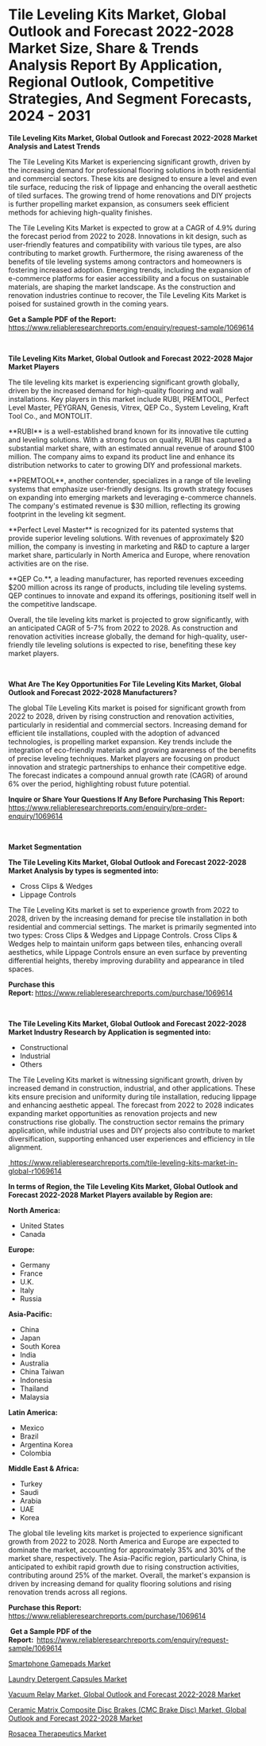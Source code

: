 <p><h1>Tile Leveling Kits Market, Global Outlook and Forecast 2022-2028 Market Size, Share & Trends Analysis Report By Application, Regional Outlook, Competitive Strategies, And Segment Forecasts, 2024 - 2031</h1></p><p><strong>Tile Leveling Kits Market, Global Outlook and Forecast 2022-2028 Market Analysis and Latest Trends</strong></p>
<p><p>The Tile Leveling Kits Market is experiencing significant growth, driven by the increasing demand for professional flooring solutions in both residential and commercial sectors. These kits are designed to ensure a level and even tile surface, reducing the risk of lippage and enhancing the overall aesthetic of tiled surfaces. The growing trend of home renovations and DIY projects is further propelling market expansion, as consumers seek efficient methods for achieving high-quality finishes. </p><p>The Tile Leveling Kits Market is expected to grow at a CAGR of 4.9% during the forecast period from 2022 to 2028. Innovations in kit design, such as user-friendly features and compatibility with various tile types, are also contributing to market growth. Furthermore, the rising awareness of the benefits of tile leveling systems among contractors and homeowners is fostering increased adoption. Emerging trends, including the expansion of e-commerce platforms for easier accessibility and a focus on sustainable materials, are shaping the market landscape. As the construction and renovation industries continue to recover, the Tile Leveling Kits Market is poised for sustained growth in the coming years.</p></p>
<p><strong>Get a Sample PDF of the Report:&nbsp;</strong> <a href="https://www.reliableresearchreports.com/enquiry/request-sample/1069614?utm_campaign=5&utm_medium=2&utm_source=Github&utm_content=ia&utm_term=04122024&utm_id=tile-leveling-kits-market-global-outlook-and-forecast-2022-2028">https://www.reliableresearchreports.com/enquiry/request-sample/1069614</a></p>
<p>&nbsp;</p>
<p><strong>Tile Leveling Kits Market, Global Outlook and Forecast 2022-2028 Major Market Players</strong></p>
<p><p>The tile leveling kits market is experiencing significant growth globally, driven by the increased demand for high-quality flooring and wall installations. Key players in this market include RUBI, PREMTOOL, Perfect Level Master, PEYGRAN, Genesis, Vitrex, QEP Co., System Leveling, Kraft Tool Co., and MONTOLIT.</p><p>**RUBI** is a well-established brand known for its innovative tile cutting and leveling solutions. With a strong focus on quality, RUBI has captured a substantial market share, with an estimated annual revenue of around $100 million. The company aims to expand its product line and enhance its distribution networks to cater to growing DIY and professional markets.</p><p>**PREMTOOL**, another contender, specializes in a range of tile leveling systems that emphasize user-friendly designs. Its growth strategy focuses on expanding into emerging markets and leveraging e-commerce channels. The company's estimated revenue is $30 million, reflecting its growing footprint in the leveling kit segment.</p><p>**Perfect Level Master** is recognized for its patented systems that provide superior leveling solutions. With revenues of approximately $20 million, the company is investing in marketing and R&D to capture a larger market share, particularly in North America and Europe, where renovation activities are on the rise.</p><p>**QEP Co.**, a leading manufacturer, has reported revenues exceeding $200 million across its range of products, including tile leveling systems. QEP continues to innovate and expand its offerings, positioning itself well in the competitive landscape.</p><p>Overall, the tile leveling kits market is projected to grow significantly, with an anticipated CAGR of 5-7% from 2022 to 2028. As construction and renovation activities increase globally, the demand for high-quality, user-friendly tile leveling solutions is expected to rise, benefiting these key market players.</p></p>
<p>&nbsp;</p>
<p><strong>What Are The Key Opportunities For Tile Leveling Kits Market, Global Outlook and Forecast 2022-2028 Manufacturers?</strong></p>
<p><p>The global Tile Leveling Kits market is poised for significant growth from 2022 to 2028, driven by rising construction and renovation activities, particularly in residential and commercial sectors. Increasing demand for efficient tile installations, coupled with the adoption of advanced technologies, is propelling market expansion. Key trends include the integration of eco-friendly materials and growing awareness of the benefits of precise leveling techniques. Market players are focusing on product innovation and strategic partnerships to enhance their competitive edge. The forecast indicates a compound annual growth rate (CAGR) of around 6% over the period, highlighting robust future potential.</p></p>
<p><strong>Inquire or Share Your Questions If Any Before Purchasing This Report:</strong> <a href="https://www.reliableresearchreports.com/enquiry/pre-order-enquiry/1069614?utm_campaign=5&utm_medium=2&utm_source=Github&utm_content=ia&utm_term=04122024&utm_id=tile-leveling-kits-market-global-outlook-and-forecast-2022-2028">https://www.reliableresearchreports.com/enquiry/pre-order-enquiry/1069614</a></p>
<p>&nbsp;</p>
<p><strong>Market Segmentation</strong></p>
<p><strong>The Tile Leveling Kits Market, Global Outlook and Forecast 2022-2028 Market Analysis by types is segmented into:</strong></p>
<p><ul><li>Cross Clips & Wedges</li><li>Lippage Controls</li></ul></p>
<p><p>The Tile Leveling Kits market is set to experience growth from 2022 to 2028, driven by the increasing demand for precise tile installation in both residential and commercial settings. The market is primarily segmented into two types: Cross Clips & Wedges and Lippage Controls. Cross Clips & Wedges help to maintain uniform gaps between tiles, enhancing overall aesthetics, while Lippage Controls ensure an even surface by preventing differential heights, thereby improving durability and appearance in tiled spaces.</p></p>
<p><strong>Purchase this Report:&nbsp;</strong><a href="https://www.reliableresearchreports.com/purchase/1069614?utm_campaign=5&utm_medium=2&utm_source=Github&utm_content=ia&utm_term=04122024&utm_id=tile-leveling-kits-market-global-outlook-and-forecast-2022-2028">https://www.reliableresearchreports.com/purchase/1069614</a></p>
<p>&nbsp;</p>
<p><strong>The Tile Leveling Kits Market, Global Outlook and Forecast 2022-2028 Market Industry Research by Application is segmented into:</strong></p>
<p><ul><li>Constructional</li><li>Industrial</li><li>Others</li></ul></p>
<p><p>The Tile Leveling Kits market is witnessing significant growth, driven by increased demand in construction, industrial, and other applications. These kits ensure precision and uniformity during tile installation, reducing lippage and enhancing aesthetic appeal. The forecast from 2022 to 2028 indicates expanding market opportunities as renovation projects and new constructions rise globally. The construction sector remains the primary application, while industrial uses and DIY projects also contribute to market diversification, supporting enhanced user experiences and efficiency in tile alignment.</p></p>
<p><a href="https://www.reliableresearchreports.com/tile-leveling-kits-market-in-global-r1069614?utm_campaign=5&utm_medium=2&utm_source=Github&utm_content=ia&utm_term=04122024&utm_id=tile-leveling-kits-market-global-outlook-and-forecast-2022-2028">&nbsp;https://www.reliableresearchreports.com/tile-leveling-kits-market-in-global-r1069614</a></p>
<p><strong>In terms of Region, the Tile Leveling Kits Market, Global Outlook and Forecast 2022-2028 Market Players available by Region are:</strong></p>
<p>
    <p> <strong> North America: </strong>
        <ul>
            <li>United States</li>
            <li>Canada</li>
        </ul>
        </p> 
    <p> <strong> Europe: </strong>
        <ul>
            <li>Germany</li>
            <li>France</li>
            <li>U.K.</li>
            <li>Italy</li>
            <li>Russia</li>
        </ul>
        </p> 
    <p> <strong> Asia-Pacific: </strong>
        <ul>
            <li>China</li>
            <li>Japan</li>
            <li>South Korea</li>
            <li>India</li>
            <li>Australia</li>
            <li>China Taiwan</li>
            <li>Indonesia</li>
            <li>Thailand</li>
            <li>Malaysia</li>
        </ul>
        </p> 
    <p> <strong> Latin America: </strong>
        <ul>
            <li>Mexico</li>
            <li>Brazil</li>
            <li>Argentina Korea</li>
            <li>Colombia</li>
        </ul>
        </p> 
    <p> <strong> Middle East & Africa: </strong>
        <ul>
            <li>Turkey</li>
            <li>Saudi</li>
            <li>Arabia</li>
            <li>UAE</li>
            <li>Korea</li>
        </ul>
    </p>
    </p>
<p><p>The global tile leveling kits market is projected to experience significant growth from 2022 to 2028. North America and Europe are expected to dominate the market, accounting for approximately 35% and 30% of the market share, respectively. The Asia-Pacific region, particularly China, is anticipated to exhibit rapid growth due to rising construction activities, contributing around 25% of the market. Overall, the market's expansion is driven by increasing demand for quality flooring solutions and rising renovation trends across all regions.</p></p>
<p><strong>Purchase this Report: </strong><a href="https://www.reliableresearchreports.com/purchase/1069614?utm_campaign=5&utm_medium=2&utm_source=Github&utm_content=ia&utm_term=04122024&utm_id=tile-leveling-kits-market-global-outlook-and-forecast-2022-2028">https://www.reliableresearchreports.com/purchase/1069614</a></p>
<p>&nbsp;<strong>Get a Sample PDF of the Report:&nbsp;&nbsp;</strong><a href="https://www.reliableresearchreports.com/enquiry/request-sample/1069614?utm_campaign=5&utm_medium=2&utm_source=Github&utm_content=ia&utm_term=04122024&utm_id=tile-leveling-kits-market-global-outlook-and-forecast-2022-2028">https://www.reliableresearchreports.com/enquiry/request-sample/1069614</a></p>
<p><strong></strong></p>
<p><p><a href="https://www.linkedin.com/pulse/smartphone-gamepads-market-global-analysis-trends-forecasts-hbxvc?utm_campaign=5&utm_medium=2&utm_source=Github&utm_content=ia&utm_term=04122024&utm_id=tile-leveling-kits-market-global-outlook-and-forecast-2022-2028">Smartphone Gamepads Market</a></p><p><a href="https://issuu.com/reportprime-2/docs/laundry-detergent-capsules-market-size-2030.pptx?utm_campaign=5&utm_medium=2&utm_source=Github&utm_content=ia&utm_term=04122024&utm_id=tile-leveling-kits-market-global-outlook-and-forecast-2022-2028">Laundry Detergent Capsules Market</a></p><p><a href="https://github.com/lylyparadise/Market-Research-Report-List-5/blob/main/vacuum-relay-market-global-outlook-and-forecast-2022-2028-market.md?utm_campaign=5&utm_medium=2&utm_source=Github&utm_content=ia&utm_term=04122024&utm_id=tile-leveling-kits-market-global-outlook-and-forecast-2022-2028">Vacuum Relay Market, Global Outlook and Forecast 2022-2028 Market</a></p><p><a href="https://github.com/FlorianWolf90/Market-Research-Report-List-1/blob/main/ceramic-matrix-composite-disc-brakes-cmc-brake-disc-market-global-outlook-and-forecast-2022-2028-market.md?utm_campaign=5&utm_medium=2&utm_source=Github&utm_content=ia&utm_term=04122024&utm_id=tile-leveling-kits-market-global-outlook-and-forecast-2022-2028">Ceramic Matrix Composite Disc Brakes (CMC Brake Disc) Market, Global Outlook and Forecast 2022-2028 Market</a></p><p><a href="https://issuu.com/reportprime-2/docs/rosacea-therapeutics-market-size-2030.pptx?utm_campaign=5&utm_medium=2&utm_source=Github&utm_content=ia&utm_term=04122024&utm_id=tile-leveling-kits-market-global-outlook-and-forecast-2022-2028">Rosacea Therapeutics Market</a></p></p>